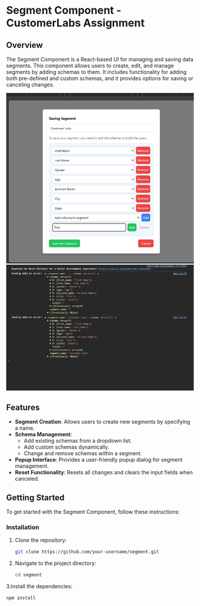 # Segment Component - CustomerLabs Assignment

## Overview

The Segment Component is a React-based UI for managing and saving data segments. This component allows users to create, edit, and manage segments by adding schemas to them. It includes functionality for adding both pre-defined and custom schemas, and it provides options for saving or canceling changes.

![Segment UI Component](images/1)  <!-- Add an overview image -->
![Server Response](images/2) 

## Features

- **Segment Creation**: Allows users to create new segments by specifying a name.
- **Schema Management**:
  - Add existing schemas from a dropdown list.
  - Add custom schemas dynamically.
  - Change and remove schemas within a segment.
- **Popup Interface**: Provides a user-friendly popup dialog for segment management.
- **Reset Functionality**: Resets all changes and clears the input fields when canceled.

## Getting Started

To get started with the Segment Component, follow these instructions:

### Installation

1. Clone the repository:
   ```bash
   git clone https://github.com/your-username/segment.git

2. Navigate to the project directory:
      ```bash
   cd segment

3.Install the dependencies:
   ```bash
   npm install
